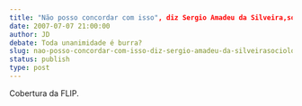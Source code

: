 ```yaml
---
title: "Não posso concordar com isso", diz Sergio Amadeu da Silveira,sociólogo
date: 2007-07-07 21:00:00
author: JD
debate: Toda unanimidade é burra?
slug: nao-posso-concordar-com-isso-diz-sergio-amadeu-da-silveirasociologo
status: publish 
type: post
---
```


  
Cobertura da FLIP.
